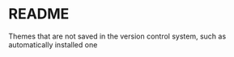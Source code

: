 # README

Themes that are not saved in the version control system, such as automatically installed one
